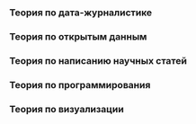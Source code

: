 ### Теория по дата-журналистике

### Теория по открытым данным

### Теория по написанию научных статей

### Теория по программирования

### Теория по визуализации
